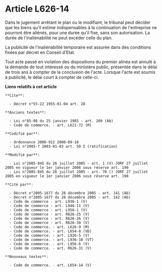 # Article L626-14

Dans le jugement arrêtant le plan ou le modifiant, le tribunal peut décider que les biens qu'il estime indispensables à la
continuation de l'entreprise ne pourront être aliénés, pour une durée qu'il fixe, sans son autorisation. La durée de
l'inaliénabilité ne peut excéder celle du plan.

La publicité de l'inaliénabilité temporaire est assurée dans des conditions fixées par décret en Conseil d'Etat.

Tout acte passé en violation des dispositions du premier alinéa est annulé à la demande de tout intéressé ou du ministère
public, présentée dans le délai de trois ans à compter de la conclusion de l'acte. Lorsque l'acte est soumis à publicité, le
délai court à compter de celle-ci.

**Liens relatifs à cet article**

	**Cite**:

	  - Décret n°55-22 1955-01-04 art. 28

	**Anciens textes**:

	  - Loi n°85-98 du 25 janvier 1985 - art. 209 (Ab)
	  - Code de commerce. - art. L621-72 (M)

	**Codifié par**:

	  - Ordonnance 2000-912 2000-09-18
	  - Loi n°2003-7 2003-01-03 art. 50 I (ratification)

	**Modifié par**:

	  - Loi n°2005-845 du 26 juillet 2005 - art. 1 (V) JORF 27 juillet 2005 en vigueur le 1er janvier 2006 sous réserve art. 190
	  - Loi n°2005-845 du 26 juillet 2005 - art. 70 () JORF 27 juillet 2005 en vigueur le 1er janvier 2006 sous réserve art. 190

	**Cité par**:

	  - Décret n°2005-1677 du 28 décembre 2005 - art. 141 (Ab)
	  - Décret n°2005-1677 du 28 décembre 2005 - art. 142 (Ab)
	  - Code de commerce - art. L936-1 (V)
	  - Code de commerce - art. L946-11 (V)
	  - Code de commerce - art. L956-1 (V)
	  - Code de commerce - art. R626-25 (V)
	  - Code de commerce - art. R626-26 (V)
	  - Code de commerce - art. R626-30 (V)
	  - Code de commerce. - art. L626-9 (M)
	  - Code de commerce. - art. L654-8 (VD)
	  - Code de commerce. - art. L926-5 (V)
	  - Code de commerce. - art. L936-10 (VT)
	  - Code de commerce. - art. L956-6 (V)
	  - Code de commerce. - art. R626-31 (V)

	**Nouveaux textes**:

	  - Code de commerce. - art. L654-14 (V)
